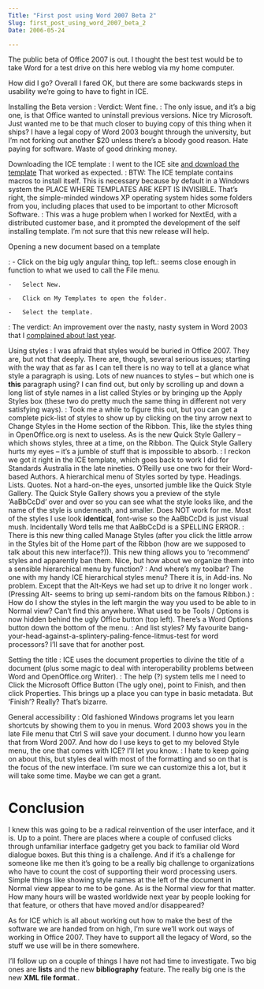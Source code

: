 ```yaml
---
Title: "First post using Word 2007 Beta 2"
Slug: first_post_using_word_2007_beta_2
Date: 2006-05-24

---
```

<div>

The public beta of Office 2007 is out. I thought the best test would be
to take Word for a test drive on this here weblog via my home computer.

How did I go? Overall I fared OK, but there are some backwards steps in
usability we’re going to have to fight in ICE.

Installing the Beta version
:   Verdict: Went fine.
:   The only issue, and it’s a big one, is that Office wanted to
    uninstall previous versions. Nice try Microsoft. Just wanted me to
    be that much closer to buying copy of this thing when it ships? I
    have a legal copy of Word 2003 bought through the university, but
    I’m not forking out another \$20 unless there’s a bloody good
    reason. Hate paying for software. Waste of good drinking money.

Downloading the ICE template
:   I went to the ICE site [<span class="Internet_20_link">and download
    the
    template</span>](http://ice.usq.edu.au/svn/ice/downloads/latest/templates/ice-template-installer.dot)
    That worked as expected.
:   BTW: The ICE template contains macros to install itself. This is
    necessary because by default in a Windows system the PLACE WHERE
    TEMPLATES ARE KEPT IS INVISIBLE. That’s right, the simple-minded
    windows XP operating system hides some folders from you, including
    places that used to be important to other Microsoft Software.
:   This was a huge problem when I worked for NextEd, with a distributed
    customer base, and it prompted the development of the self
    installing template. I’m not sure that this new release will help.

Opening a new document based on a template

:   -   Click on the big ugly angular thing, top left.: seems close
        enough in function to what we used to call the File menu.

    -   Select New.

    -   Click on My Templates to open the folder.

    -   Select the template.

:   The verdict: An improvement over the nasty, nasty system in Word
    2003 that I [<span class="Internet_20_link">complained about last
    year</span>](http://ptsefton.com/blog/2005/01/20/templates_atrpohy).

Using styles
:   I was afraid that styles would be buried in Office 2007. They are,
    but not that deeply. There are, though, several serious issues;
    starting with the way that as far as I can tell there is no way to
    tell at a glance what style a paragraph is using. Lots of new
    nuances to styles – but which one is **this** paragraph using? I can
    find out, but only by scrolling up and down a long list of style
    names in a list called Styles or by bringing up the Apply Styles box
    (these two do pretty much the same thing in different not very
    satisfying ways).
:   Took me a while to figure this out, but you can get a complete
    pick-list of styles to show up by clicking on the tiny arrow next to
    Change Styles in the Home section of the Ribbon. This, like the
    styles thing in OpenOffice.org is next to useless. As is the new
    Quick Style Gallery – which shows styles, three at a time, on the
    Ribbon. The Quick Style Gallery hurts my eyes – it’s a jumble of
    stuff that is impossible to absorb.
:   I reckon we got it right in the ICE template, which goes back to
    work I did for Standards Australia in the late nineties. O’Reilly
    use one two for their Word-based Authors. A hierarchical menu of
    Styles sorted by type. Headings. Lists. Quotes. Not a hard-on-the
    eyes, unsorted jumble like the Quick Style Gallery. The Quick Style
    Gallery shows you a preview of the style ‘AaBbCcDd’ over and over so
    you can see what the style looks like, and the name of the style is
    underneath, and smaller. Does NOT work for me. Most of the styles I
    use look **identical**, font-wise so the AaBbCcDd is just visual
    mush. Incidentally Word tells me that AaBbCcDd is a SPELLING ERROR.
:   There is this new thing called Manage Styles (after you click the
    little arrow in the Styles bit of the Home part of the Ribbon (how
    are we supposed to talk about this new interface?)). This new thing
    allows you to ‘recommend’ styles and apparently ban them. Nice, but
    how about we organize them into a sensible hierarchical menu by
    function?
:   And where’s my toolbar? The one with my handy ICE hierarchical
    styles menu? There it is, in Add-ins. No problem. Except that the
    Alt-Keys we had set up to drive it no longer work . (Pressing Alt-
    seems to bring up semi-random bits on the famous Ribbon.)
:   How do I show the styles in the left margin the way you used to be
    able to in Normal view? Can’t find this anywhere. What used to be
    Tools / Options is now hidden behind the ugly Office button (top
    left). There’s a Word Options button down the bottom of the menu.
:   And list styles? My favourite
    bang-your-head-against-a-splintery-paling-fence-litmus-test for word
    processors? I’ll save that for another post.

Setting the title
:   ICE uses the document properties to divine the title of a document
    (plus some magic to deal with interoperability problems between Word
    and OpenOffice.org Writer).
:   The help (?) system tells me I need to Click the Microsoft Office
    Button (The ugly one), point to Finish, and then click Properties.
    This brings up a place you can type in basic metadata. But ‘Finish’?
    Really? That’s bizarre.

General accessibility
:   Old fashioned Windows programs let you learn shortcuts by showing
    them to you in menus. Word 2003 shows you in the late File menu that
    Ctrl S will save your document. I dunno how you learn that from Word
    2007. And how do I use keys to get to my beloved Style menu, the one
    that comes with ICE? I’ll let you know.
:   I hate to keep going on about this, but styles deal with most of the
    formatting and so on that is the focus of the new interface. I’m
    sure we can customize this a lot, but it will take some time. Maybe
    we can get a grant.

# <span id="id934809"></span>Conclusion

I knew this was going to be a radical reinvention of the user interface,
and it is. Up to a point. There are places where a couple of confused
clicks through unfamiliar interface gadgetry get you back to familiar
old Word dialogue boxes. But this thing is a challenge. And if it’s a
challenge for someone like me then it’s going to be a really big
challenge to organizations who have to count the cost of supporting
their word processing users. Simple things like showing style names at
the left of the document in Normal view appear to me to be gone. As is
the Normal view for that matter. How many hours will be wasted worldwide
next year by people looking for that feature, or others that have moved
and/or disappeared?

As for ICE which is all about working out how to make the best of the
software we are handed from on high, I’m sure we’ll work out ways of
working in Office 2007. They have to support all the legacy of Word, so
the stuff we use will be in there somewhere.

I’ll follow up on a couple of things I have not had time to investigate.
Two big ones are **lists** and the new **bibliography** feature. The
really big one is the new **XML file format**..

</div>
